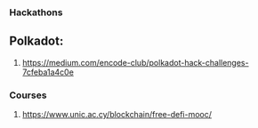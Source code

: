### Hackathons
## Polkadot:
1. https://medium.com/encode-club/polkadot-hack-challenges-7cfeba1a4c0e

### Courses
1. https://www.unic.ac.cy/blockchain/free-defi-mooc/
